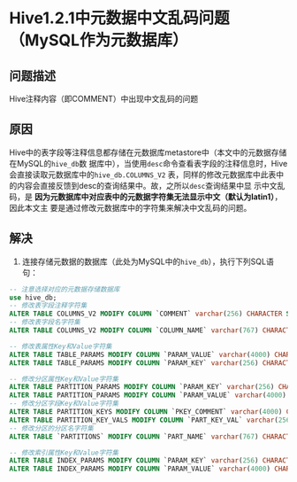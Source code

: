 Hive1.2.1中元数据中文乱码问题（MySQL作为元数据库）
================================================================================
## 问题描述
Hive注释内容（即COMMENT）中出现中文乱码的问题

## 原因
Hive中的表字段等注释信息都存储在元数据库metastore中（本文中的元数据存储在MySQL的`hive_db`数
据库中），当使用`desc`命令查看表字段的注释信息时，Hive会直接读取元数据库中的`hive_db.COLUMNS_V2`
表，同样的修改元数据库中此表中的内容会直接反馈到desc的查询结果中。故，之所以`desc`查询结果中显
示中文乱码，是 **因为元数据库中对应表中的元数据字符集无法显示中文（默认为latin1）**，因此本文主
要是通过修改元数据库中的字符集来解决中文乱码的问题。

## 解决

1. 连接存储元数据的数据库（此处为MySQL中的`hive_db`），执行下列SQL语句：
```sql
-- 注意选择对应的元数据存储数据库
use hive_db;
-- 修改表字段注释字符集
ALTER TABLE COLUMNS_V2 MODIFY COLUMN `COMMENT` varchar(256) CHARACTER SET utf8;
-- 修改表字段名字符集
ALTER TABLE COLUMNS_V2 MODIFY COLUMN `COLUMN_NAME` varchar(767) CHARACTER SET utf8;

-- 修改表属性Key和Value字符集
ALTER TABLE TABLE_PARAMS MODIFY COLUMN `PARAM_VALUE` varchar(4000) CHARACTER SET utf8;
ALTER TABLE TABLE_PARAMS MODIFY COLUMN `PARAM_KEY` varchar(256) CHARACTER SET utf8;

-- 修改分区属性Key和Value字符集
ALTER TABLE PARTITION_PARAMS MODIFY COLUMN `PARAM_KEY` varchar(256) CHARACTER SET utf8;
ALTER TABLE PARTITION_PARAMS MODIFY COLUMN `PARAM_VALUE` varchar(4000) CHARACTER SET utf8;
-- 修改分区字段Key和Value字符集
ALTER TABLE PARTITION_KEYS MODIFY COLUMN `PKEY_COMMENT` varchar(4000) CHARACTER SET utf8;
ALTER TABLE PARTITION_KEY_VALS MODIFY COLUMN `PART_KEY_VAL` varchar(256) CHARACTER SET utf8;
-- 修改分区的分区名字符集
ALTER TABLE `PARTITIONS` MODIFY COLUMN `PART_NAME` varchar(767) CHARACTER SET utf8;

-- 修改索引属性Key和Value字符集
ALTER TABLE INDEX_PARAMS MODIFY COLUMN `PARAM_KEY` varchar(256) CHARACTER SET utf8;
ALTER TABLE INDEX_PARAMS MODIFY COLUMN `PARAM_VALUE` varchar(4000) CHARACTER SET utf8;
```